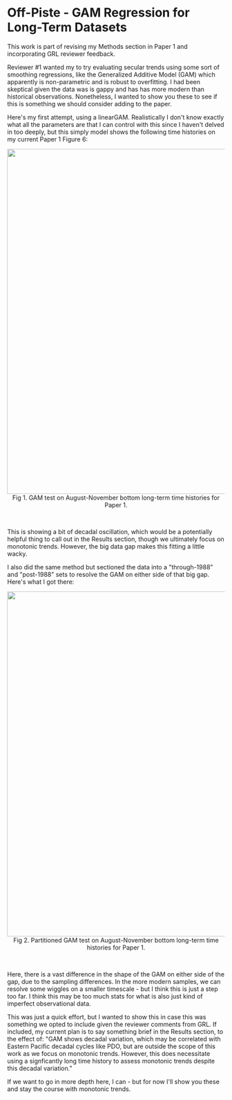 # Off-Piste - GAM Regression for Long-Term Datasets

This work is part of revising my Methods section in Paper 1 and incorporating GRL reviewer feedback.

Reviewer #1 wanted my to try evaluating secular trends using some sort of smoothing regressions, like the Generalized Additive Model (GAM) which apparently is non-parametric and is robust to overfitting. I had been skeptical given the data was is gappy and has has more modern than historical observations. Nonetheless, I wanted to show you these to see if this is something we should consider adding to the paper.

Here's my first attempt, using a linearGAM. Realistically I don't know exactly what all the parameters are that I can control with this since I haven't delved in too deeply, but this simply model shows the following time histories on my current Paper 1 Figure 6:

<p style="text-align:center;"><img src="https://github.com/user-attachments/assets/94c2775f-6ad1-47ec-9076-160e56e68a36" width="800"/><br>Fig 1. GAM test on August-November bottom long-term time histories for Paper 1.</p><br>

This is showing a bit of decadal oscillation, which would be a potentially helpful thing to call out in the Results section, though we ultimately focus on monotonic trends. However, the big data gap makes this fitting a little wacky.

I also did the same method but sectioned the data into a "through-1988" and "post-1988" sets to resolve the GAM on either side of that big gap. Here's what I got there:

<p style="text-align:center;"><img src="https://github.com/user-attachments/assets/a6ab1766-d41f-4309-9ddf-b4c9fca88552" width="800"/><br>Fig 2. Partitioned GAM test on August-November bottom long-term time histories for Paper 1.</p><br>

Here, there is a vast difference in the shape of the GAM on either side of the gap, due to the sampling differences. In the more modern samples, we can resolve some wiggles on a smaller timescale - but I think this is just a step too far. I think this may be too much stats for what is also just kind of imperfect observational data.

This was just a quick effort, but I wanted to show this in case this was something we opted to include given the reviewer comments from GRL. If included, my current plan is to say something brief in the Results section, to the effect of: "GAM shows decadal variation, which may be correlated with Eastern Pacific decadal cycles like PDO, but are outside the scope of this work as we focus on monotonic trends. However, this does necessitate using a signficantly long time history to assess monotonic trends despite this decadal variation."

If we want to go in more depth here, I can - but for now I'll show you these and stay the course with monotonic trends.





